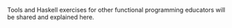 Tools and Haskell exercises for other functional programming educators will be shared and explained here.
